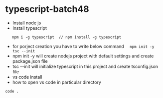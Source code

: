 # typescript-batch48


- Install node js
- Install typescript

`	
	npm i -g typescript  // npm install -g typescript
`
- for porject creation you have to write below command
` 	npm init -y 
	tsc --init
`
- npm init -y will create nodejs project with default settings and create package.json file
- tsc --init will initialize typescript in this project and create tsconfig.json file
- vs code install
- how to open vs code in particular directory

`
code .	
`
